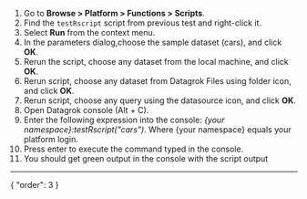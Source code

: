 1. Go to **Browse > Platform > Functions > Scripts**.
2. Find the `testRscript` script from previous test and right-click it.
3. Select **Run** from the context menu.
4. In the parameters dialog,choose the sample dataset (cars), and click **OK**.
4. Rerun the script, choose any dataset from the local machine, and click **OK**.
4. Rerun script, choose any dataset from Datagrok Files using folder icon, and click **OK**.
4. Rerun script, choose any query using the datasource icon, and click **OK**.
5. Open Datagrok console (Alt + C).
6. Enter the following expression into the console: *{your namespace}:testRscript("cars")*. Where {your namespace} equals your platform login.
7. Press enter to execute the command typed in the console.
8. You should get green output in the console with the script output

---
{
"order": 3
}
